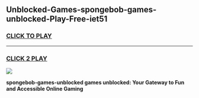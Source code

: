 
## Unblocked-Games-spongebob-games-unblocked-Play-Free-iet51
<h3>
<a href="https://premium76.site?title=spongebob-games-unblocked&ref=20M">CLICK TO PLAY</a></h3>
<hr>

<h3>
<a href="https://premium76.site?title=spongebob-games-unblocked&ref=20M">CLICK 2 PLAY</a>
  
</h3>

<a href="https://premium76.site?title=spongebob-games-unblocked&ref=19M"><img src="https://clearcache.store/games.png"></a>


**spongebob-games-unblocked games unblocked: Your Gateway to Fun and Accessible Online Gaming**
